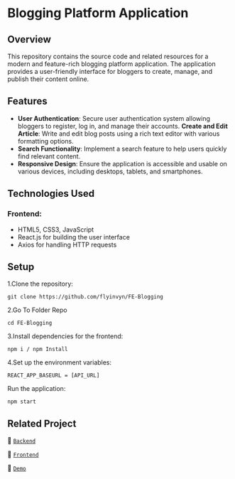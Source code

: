 # Blogging Platform Application
## Overview
This repository contains the source code and related resources for a modern and feature-rich blogging platform application. The application provides a user-friendly interface for bloggers to create, manage, and publish their content online.

## Features
+ **User Authentication**: Secure user authentication system allowing bloggers to register, log in, and manage their accounts.
**Create and Edit Article**: Write and edit blog posts using a rich text editor with various formatting options.
+ **Search Functionality**: Implement a search feature to help users quickly find relevant content.
+ **Responsive Design**: Ensure the application is accessible and usable on various devices, including desktops, tablets, and smartphones.

## Technologies Used
### Frontend:

+ HTML5, CSS3, JavaScript
+ React.js for building the user interface
+ Axios for handling HTTP requests

## Setup
1.Clone the repository:

```
git clone https://github.com/flyinvyn/FE-Blogging
```
2.Go To Folder Repo

```
cd FE-Blogging
```
3.Install dependencies for the frontend:

```
npm i / npm Install
```
4.Set up the environment variables:

```
REACT_APP_BASEURL = [API_URL]
```
Run the application:

```
npm start
```

## Related Project

:rocket: [`Backend`](https://github.com/flyinvyn/BE-Blogging)

:rocket: [`Frontend`](https://github.com/flyinvyn/FE-Blogging)

:rocket: [`Demo`](https://fe-blogging.vercel.app)
